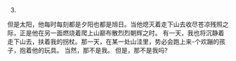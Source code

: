 3.
但是太阳，他每时每刻都是夕阳也都是旭日。当他熄灭着走下山去收尽苍凉残照之际，正是他在另一面燃烧着爬上山巅布散烈烈朝辉之时。
有一天，我也将沉静着走下山去，扶着我的拐杖。那一天，在某一处山洼里，势必会跑上来-个欢蹦的孩子，抱着他的玩具。
当然，那不是我。
但是，那不是我吗?
